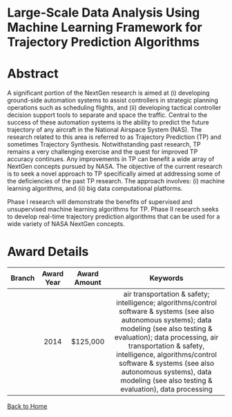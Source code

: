 
Large-Scale Data Analysis Using Machine Learning Framework for Trajectory Prediction Algorithms
===============================================================================================

# Abstract


A significant portion of the NextGen research is aimed at (i) developing ground-side automation systems to assist controllers in strategic planning operations such as scheduling flights, and (ii) developing tactical controller decision support tools to separate and space the traffic. Central to the success of these automation systems is the ability to predict the future trajectory of any aircraft in the National Airspace System (NAS). The research related to this area is referred to as Trajectory Prediction (TP) and sometimes Trajectory Synthesis. Notwithstanding past research, TP remains a very challenging exercise and the quest for improved TP accuracy continues. Any improvements in TP can benefit a wide array of NextGen concepts pursued by NASA. The objective of the current research is to seek a novel approach to TP specifically aimed at addressing some of the deficiencies of the past TP research. The approach involves: (i) machine learning algorithms, and (ii) big data computational platforms.

Phase I research will demonstrate the benefits of supervised and unsupervised machine learning algorithms for TP. Phase II research seeks to develop real-time trajectory prediction algorithms that can be used for a wide variety of NASA NextGen concepts.  

# Award Details

|Branch|Award Year|Award Amount|Keywords|
| :---: | :---: | :---: | :---: |
||2014|$125,000|air transportation & safety; intelligence; algorithms/control software & systems (see also autonomous systems); data modeling (see also testing & evaluation); data processing, air transportation & safety, intelligence, algorithms/control software & systems (see also autonomous systems), data modeling (see also testing & evaluation), data processing|
  
  


[Back to Home](https://github.com/chrischow/dod_sbir_awards/JT/#177)